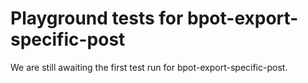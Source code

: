 # Playground tests for bpot-export-specific-post
We are still awaiting the first test run for bpot-export-specific-post.

